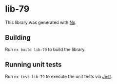 # lib-79

This library was generated with [Nx](https://nx.dev).

## Building

Run `nx build lib-79` to build the library.

## Running unit tests

Run `nx test lib-79` to execute the unit tests via [Jest](https://jestjs.io).
